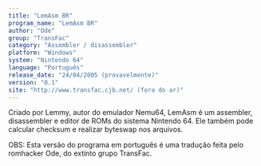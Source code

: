 ```yaml
---
title: "LemAsm BR"
program_name: "LemAsm BR"
author: "Ode"
group: "TransFac"
category: "Assembler / disassembler"
platform: "Windows"
system: "Nintendo 64"
language: "Português"
release_date: "24/04/2005 (provavelmente)"
version: "0.1"
site: "http://www.transfac.cjb.net/ (fora do ar)"
---
```

Criado por Lemmy, autor do emulador Nemu64, LemAsm é um assembler, disassembler e editor de ROMs do sistema Nintendo 64. Ele também pode calcular checksum e realizar byteswap nos arquivos.

OBS: Esta versão do programa em português é uma tradução feita pelo romhacker Ode, do extinto grupo TransFac.
